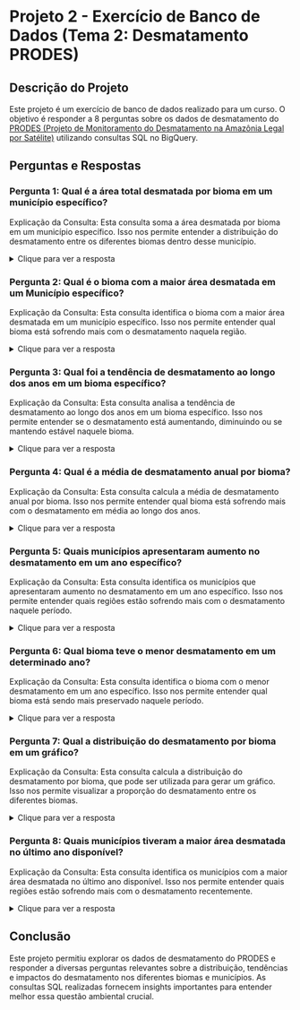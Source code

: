 # Projeto 2 - Exercício de Banco de Dados (Tema 2: Desmatamento PRODES)
## Descrição do Projeto
Este projeto é um exercício de banco de dados realizado para um curso. O objetivo é responder a 8 perguntas sobre os dados de desmatamento do [PRODES (Projeto de Monitoramento do Desmatamento na Amazônia Legal por Satélite)](https://basedosdados.org/dataset/e5c87240-ecce-4856-97c5-e6b84984bf42?table=d7a76d45-c363-4494-826d-1580e997ebf0) utilizando consultas SQL no BigQuery.

## Perguntas e Respostas
### Pergunta 1: Qual é a área total desmatada por bioma em um município específico?
Explicação da Consulta: Esta consulta soma a área desmatada por bioma em um município específico. Isso nos permite entender a distribuição do desmatamento entre os diferentes biomas dentro desse município.

<details>
  <summary>Clique para ver a resposta</summary>

```
SELECT 
  bioma, 
  SUM(desmatado) AS area_total_desmatada
FROM 
  `basedosdados.br_inpe_prodes.municipio_bioma` AS dados
LEFT JOIN 
  (SELECT DISTINCT id_municipio, nome FROM `basedosdados.br_bd_diretorios_brasil.municipio`) AS diretorio_id_municipio
ON 
  dados.id_municipio = diretorio_id_municipio.id_municipio
WHERE 
  diretorio_id_municipio.nome = 'Dois Irmãos do Tocantins'
GROUP BY 
  bioma;
  ```

### Resultado
| bioma    | area_total_desmatada |
|----------|----------------------|
| Amazônia | 1406.9               |
| Cerrado  | 22800.8              |
</details>

### Pergunta 2: Qual é o bioma com a maior área desmatada em um Município específico?
Explicação da Consulta: Esta consulta identifica o bioma com a maior área desmatada em um município específico. Isso nos permite entender qual bioma está sofrendo mais com o desmatamento naquela região.

<details>
  <summary>Clique para ver a resposta</summary>

```
SELECT 
  bioma, 
  SUM(desmatado) AS area_total_desmatada
FROM 
  `basedosdados.br_inpe_prodes.municipio_bioma` AS dados
LEFT JOIN 
  (SELECT DISTINCT id_municipio, nome FROM `basedosdados.br_bd_diretorios_brasil.municipio`) AS diretorio_id_municipio
ON 
  dados.id_municipio = diretorio_id_municipio.id_municipio
WHERE 
  diretorio_id_municipio.nome = 'Dois Irmãos do Tocantins'
GROUP BY 
  bioma
ORDER BY 
  area_total_desmatada DESC
LIMIT 1;
```

### Resultado
| bioma   | area_total_desmatada |
|---------|----------------------|
| Cerrado | 22800.8              |
</details>

### Pergunta 3: Qual foi a tendência de desmatamento ao longo dos anos em um bioma específico?
Explicação da Consulta: Esta consulta analisa a tendência de desmatamento ao longo dos anos em um bioma específico. Isso nos permite entender se o desmatamento está aumentando, diminuindo ou se mantendo estável naquele bioma.

<details>
  <summary>Clique para ver a resposta</summary>

```
SELECT 
  ano, 
  SUM(desmatado) AS area_total_desmatada
FROM 
  `basedosdados.br_inpe_prodes.municipio_bioma` AS dados
WHERE 
  bioma = 'Amazônia'
GROUP BY 
  ano
ORDER BY 
  ano ASC;
  ```

### Resultado
| ano  | area_total_desmatada |
|------|----------------------|
| 2000 | 472973.59999999951   |
| 2001 | 524849.40000000014   |
| 2002 | 548204.10000000044   |
| 2003 | 575441.39999999944   |
| 2004 | 600123.90000000026   |
| 2005 | 621228.79999999993   |
| 2006 | 630948.600000001     |
| 2007 | 641199.90000000037   |
| 2008 | 653647.90000000026   |
| 2009 | 659549.70000000054   |
| 2010 | 665395.70000000065   |
| 2011 | 670797.80000000109   |
| 2012 | 674926.60000000068   |
| 2013 | 680080.40000000037   |
| 2014 | 684952.90000000049   |
| 2015 | 690864.40000000037   |
| 2016 | 697944.10000000044   |
| 2017 | 704701.50000000058   |
| 2018 | 711660.60000000021   |
| 2019 | 722363.99999999977   |
| 2020 | 732720.70000000077   |
| 2021 | 744913.600000001     |
| 2022 | 757394.79999999993   |
</details>

### Pergunta 4: Qual é a média de desmatamento anual por bioma?
Explicação da Consulta: Esta consulta calcula a média de desmatamento anual por bioma. Isso nos permite entender qual bioma está sofrendo mais com o desmatamento em média ao longo dos anos.

<details>
  <summary>Clique para ver a resposta</summary>

```
SELECT 
  bioma, 
  AVG(desmatado) AS media_anual_desmatamento
FROM 
  `basedosdados.br_inpe_prodes.municipio_bioma` AS dados
GROUP BY 
  bioma;
```

### Resultado
| bioma          | media_anual_desmatamento |
|----------------|--------------------------|
| Amazônia       | 1171.8818075756371       |
| Cerrado        | 622.5921023089295        |
| Caatinga       | 271.30349192649408       |
| Mata Atlântica | 249.49762371490257       |
| Pampa          | 433.84716446124781       |
| Pantanal       | 1033.3456521739131       |
</details>

### Pergunta 5: Quais municípios apresentaram aumento no desmatamento em um ano específico?
Explicação da Consulta: Esta consulta identifica os municípios que apresentaram aumento no desmatamento em um ano específico. Isso nos permite entender quais regiões estão sofrendo mais com o desmatamento naquele período.

<details>
  <summary>Clique para ver a resposta</summary>

```
WITH desmatamento_anterior AS (
  SELECT 
    dados.id_municipio, 
    diretorio_id_municipio.nome AS id_municipio_nome, 
    bioma, 
    desmatado, 
    ano, 
    LAG(desmatado) OVER (PARTITION BY dados.id_municipio, bioma ORDER BY ano) AS desmatamento_ano_anterior
  FROM 
    `basedosdados.br_inpe_prodes.municipio_bioma` AS dados
  LEFT JOIN 
    (SELECT DISTINCT id_municipio, nome FROM `basedosdados.br_bd_diretorios_brasil.municipio`) AS diretorio_id_municipio
  ON 
    dados.id_municipio = diretorio_id_municipio.id_municipio
)
SELECT 
  id_municipio, 
  id_municipio_nome, 
  bioma, 
  ano, 
  desmatado
FROM 
  desmatamento_anterior
WHERE 
  ano = 2022
  AND desmatado > desmatamento_ano_anterior
ORDER BY
  desmatado DESC
LIMIT 10;
```

### Resultado
| id_municipio | id_municipio_nome    | bioma    | ano  | desmatado |
|--------------|----------------------|----------|------|-----------|
| 5007109      | Ribas do Rio Pardo   | Cerrado  | 2022 | 14083.5   |
| 1100205      | Porto Velho          | Amazônia | 2022 | 12174.6   |
| 1500602      | Altamira             | Amazônia | 2022 | 11925.2   |
| 1504208      | Marabá               | Amazônia | 2022 | 8957.6    |
| 1505502      | Paragominas          | Amazônia | 2022 | 8908.0    |
| 1505064      | Novo Repartimento    | Amazônia | 2022 | 8711.2    |
| 2928901      | São Desidério        | Cerrado  | 2022 | 8583.9    |
| 5105101      | Juara                | Amazônia | 2022 | 8372.7    |
| 5008305      | Três Lagoas          | Cerrado  | 2022 | 8096.6    |
| 2911105      | Formosa do Rio Preto | Cerrado  | 2022 | 7944.5    |
</details>

### Pergunta 6: Qual bioma teve o menor desmatamento em um determinado ano?
Explicação da Consulta: Esta consulta identifica o bioma com o menor desmatamento em um ano específico. Isso nos permite entender qual bioma está sendo mais preservado naquele período.

<details>
  <summary>Clique para ver a resposta</summary>

```
SELECT 
  bioma, 
  SUM(desmatado) AS area_total_desmatada
FROM 
  `basedosdados.br_inpe_prodes.municipio_bioma` AS dados
WHERE 
  ano = 2022
GROUP BY 
  bioma
ORDER BY 
  area_total_desmatada ASC
LIMIT 1;
```

### Resultado
| bioma    | area_total_desmatada |
|----------|----------------------|
| Pantanal | 29668.499999999996   |
</details>

### Pergunta 7: Qual a distribuição do desmatamento por bioma em um gráfico?
Explicação da Consulta: Esta consulta calcula a distribuição do desmatamento por bioma, que pode ser utilizada para gerar um gráfico. Isso nos permite visualizar a proporção do desmatamento entre os diferentes biomas.

<details>
  <summary>Clique para ver a resposta</summary>

```
SELECT 
  bioma, 
  SUM(desmatado) AS area_total_desmatada
FROM 
  `basedosdados.br_inpe_prodes.municipio_bioma` AS dados
GROUP BY 
  bioma;
```

### Resultado
| bioma          | area_total_desmatada |
|----------------|----------------------|
| Amazônia       | 15066884.40000019    |
| Cerrado        | 20520013.09999999    |
| Caatinga       | 7544136.200000017    |
| Mata Atlântica | 17691627.000000063   |
| Pampa          | 2295051.4999999939   |
| Pantanal       | 522872.8999999995    |

</details>

### Pergunta 8: Quais municípios tiveram a maior área desmatada no último ano disponível?
Explicação da Consulta: Esta consulta identifica os municípios com a maior área desmatada no último ano disponível. Isso nos permite entender quais regiões estão sofrendo mais com o desmatamento recentemente.

<details>
  <summary>Clique para ver a resposta</summary>

```
WITH ultimo_ano AS (
  SELECT 
    MAX(ano) AS ultimo_ano
  FROM 
    `basedosdados.br_inpe_prodes.municipio_bioma`
)
SELECT 
  diretorio_id_municipio.nome AS id_municipio_nome, 
  dados.id_municipio, 
  SUM(dados.desmatado) AS area_total_desmatada
FROM 
  `basedosdados.br_inpe_prodes.municipio_bioma` AS dados
LEFT JOIN 
  (SELECT DISTINCT id_municipio, nome FROM `basedosdados.br_bd_diretorios_brasil.municipio`) AS diretorio_id_municipio
ON 
  dados.id_municipio = diretorio_id_municipio.id_municipio, ultimo_ano
WHERE 
  dados.ano = ultimo_ano.ultimo_ano
GROUP BY 
  id_municipio, id_municipio_nome
ORDER BY 
  area_total_desmatada DESC
LIMIT 10;
```

### Resultado
| id_municipio_nome  | id_municipio | area_total_desmatada |
|--------------------|--------------|----------------------|
| Ribas do Rio Pardo | 5007109      | 14083.5              |
| Porto Velho        | 1100205      | 12174.6              |
| Altamira           | 1500602      | 11925.2              |
| Paranatinga        | 5106307      | 9455.5               |
| Marabá             | 1504208      | 8957.6               |
| Paragominas        | 1505502      | 8908.0               |
| Novo Repartimento  | 1505064      | 8711.2               |
| São Desidério      | 2928901      | 8583.9               |
| Juara              | 5105101      | 8372.7               |
| Três Lagoas        | 5008305      | 8360.8000000000011   |
</details>

## Conclusão
Este projeto permitiu explorar os dados de desmatamento do PRODES e responder a diversas perguntas relevantes sobre a distribuição, tendências e impactos do desmatamento nos diferentes biomas e municípios. As consultas SQL realizadas fornecem insights importantes para entender melhor essa questão ambiental crucial.